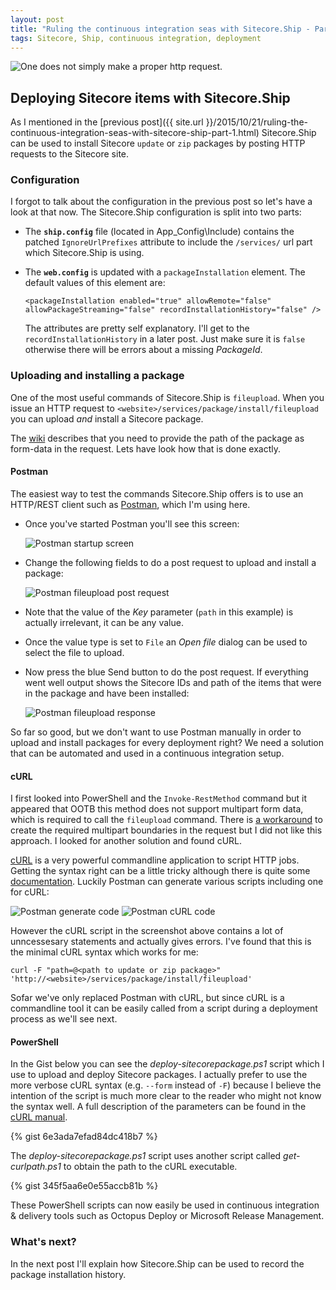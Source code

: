 ```yaml
---
layout: post
title: "Ruling the continuous integration seas with Sitecore.Ship - Part 2: fileupload"
tags: Sitecore, Ship, continuous integration, deployment
---
```


<img class="u-max-full-width" src="{{ site.url }}/assets/2015/10/31/one-does-not-simply-make-a-proper-http-request.jpg" alt="One does not simply make a proper http request.">

## Deploying Sitecore items with Sitecore.Ship

As I mentioned in the [previous post]({{ site.url }}/2015/10/21/ruling-the-continuous-integration-seas-with-sitecore-ship-part-1.html) 
Sitecore.Ship can be used to install Sitecore `update` or `zip` packages by posting HTTP requests to the Sitecore site.

### Configuration

I forgot to talk about the configuration in the previous post so let's have a look at that now. 
The Sitecore.Ship configuration is split into two parts:

- The __`ship.config`__ file (located in App_Config\Include) contains the 
patched `IgnoreUrlPrefixes` attribute to include the `/services/` url part which Sitecore.Ship is using.

- The __`web.config`__ is updated with a  `packageInstallation` element. 
The default values of this element are:

  `<packageInstallation enabled="true" allowRemote="false" allowPackageStreaming="false" recordInstallationHistory="false" />`

  The attributes are pretty self explanatory. I'll get to the `recordInstallationHistory` in a later post. 
Just make sure it is `false` otherwise there will be errors about a missing _PackageId_.

### Uploading and installing a package
One of the most useful commands of Sitecore.Ship is `fileupload`. When you issue an HTTP request to `<website>/services/package/install/fileupload` 
you can upload _and_ install a Sitecore package.

The [wiki](https://github.com/kevinobee/Sitecore.Ship/wiki/Package-Install-Upload) describes that you need to provide the path of 
the package as form-data in the request. Lets have look how that is done exactly.

#### Postman
The easiest way to test the commands Sitecore.Ship offers is to use an HTTP/REST client such as [Postman](https://www.getpostman.com/),
which I'm using here.

- Once you've started Postman you'll see this screen: 

  <img class="u-max-full-width" src="{{ site.url }}/assets/2015/10/31/postman_start.png" alt="Postman startup screen">

- Change the following fields to do a post request to upload and install a package:

  <img class="u-max-full-width" src="{{ site.url }}/assets/2015/10/31/postman_data.png" alt="Postman fileupload post request">
  
- Note that the value of the _Key_ parameter (`path` in this example) is actually irrelevant, it can be any value.
- Once the value type is set to `File` an _Open file_ dialog can be used to select the file to upload.

- Now press the blue Send button to do the post request. 
If everything went well output shows the Sitecore IDs and path of the items that were in the package and have been installed: 

  <img class="u-max-full-width" src="{{ site.url }}/assets/2015/10/31/postman_result.png" alt="Postman fileupload response">

So far so good, but we don't want to use Postman manually in order to upload and install packages for every deployment right?
We need a solution that can be automated and used in a continuous integration setup. 

#### cURL
I first looked into PowerShell and the `Invoke-RestMethod` command but it appeared that OOTB this method does not support 
multipart form data, which is required to call the `fileupload` command.
There is [a workaround](http://stackoverflow.com/a/25083745/112544) to create the required multipart boundaries
in the request but I did not like this approach. I looked for another solution and found cURL.

[cURL](http://curl.haxx.se/) is a very powerful commandline application to script HTTP jobs. 
Getting the syntax right can be a little tricky although there is quite some [documentation](http://curl.haxx.se/docs/httpscripting.html).
Luckily Postman can generate various scripts including one for cURL:

<img class="u-max-full-width" src="{{ site.url }}/assets/2015/10/31/postman_generate.png" alt="Postman generate code">

<img class="u-max-full-width" src="{{ site.url }}/assets/2015/10/31/postman_curl.png" alt="Postman cURL code">

However the cURL script in the screenshot above contains a lot of unncessesary statements and actually gives errors.
I've found that this is the minimal cURL syntax which works for me:

`curl -F "path=@<path to update or zip package>" 'http://<website>/services/package/install/fileupload'`

Sofar we've only replaced Postman with cURL, but since cURL is a commandline tool it can be easily called 
from a script during a deployment process as we'll see next.

#### PowerShell

In the Gist below you can see the _deploy-sitecorepackage.ps1_ script which I use to upload and deploy Sitecore packages.
I actually prefer to use the more verbose cURL syntax (e.g. `--form` instead of `-F`) because I believe the intention
of the script is much more clear to the reader who might not know the syntax well. 
A full description of the parameters can be found in the [cURL manual](http://curl.haxx.se/docs/manpage.html).

{% gist 6e3ada7efad84dc418b7 %}

The _deploy-sitecorepackage.ps1_ script uses another script called _get-curlpath.ps1_ to obtain the path to the cURL executable.

{% gist 345f5aa6e0e55accb81b %}

These PowerShell scripts can now easily be used in continuous integration & delivery tools such as Octopus Deploy or Microsoft Release Management.

### What's next?
In the next post I'll explain how Sitecore.Ship can be used to record the package installation history.